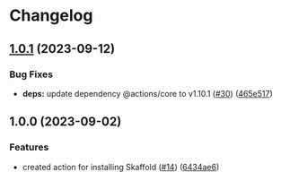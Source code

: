 # Changelog

## [1.0.1](https://github.com/heypigeonhq/setup-skaffold/compare/v1.0.0...v1.0.1) (2023-09-12)


### Bug Fixes

* **deps:** update dependency @actions/core to v1.10.1 ([#30](https://github.com/heypigeonhq/setup-skaffold/issues/30)) ([465e517](https://github.com/heypigeonhq/setup-skaffold/commit/465e517fd0b5f7ab1603e0c9a991e63f2b2d6040))

## 1.0.0 (2023-09-02)


### Features

* created action for installing Skaffold ([#14](https://github.com/heypigeonhq/setup-skaffold/issues/14)) ([6434ae6](https://github.com/heypigeonhq/setup-skaffold/commit/6434ae6677c2a4a81cff64a3daa6be1ebc98aeb9))
